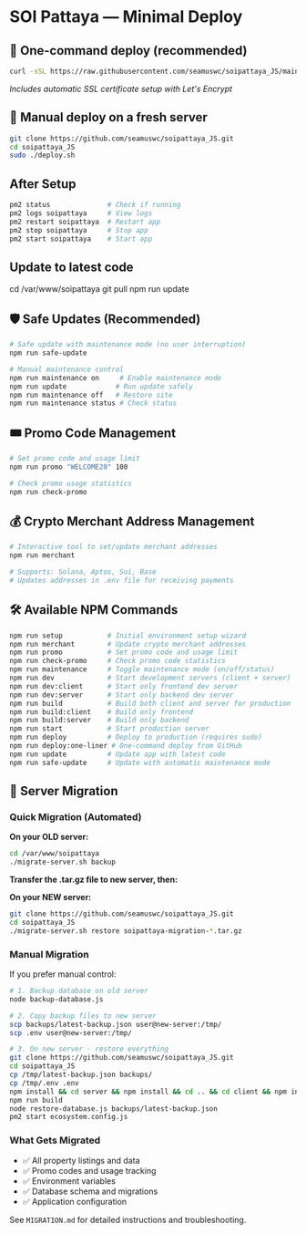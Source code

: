 # SOI Pattaya — Minimal Deploy

## 🚀 One-command deploy (recommended)
```bash
curl -sSL https://raw.githubusercontent.com/seamuswc/soipattaya_JS/main/one-liner.sh | sudo bash
```
*Includes automatic SSL certificate setup with Let's Encrypt*

## 🧰 Manual deploy on a fresh server
```bash
git clone https://github.com/seamuswc/soipattaya_JS.git
cd soipattaya_JS
sudo ./deploy.sh
```


## After Setup
```bash
pm2 status              # Check if running
pm2 logs soipattaya     # View logs
pm2 restart soipattaya  # Restart app
pm2 stop soipattaya     # Stop app
pm2 start soipattaya    # Start app
```

## Update to latest code

cd /var/www/soipattaya 
git pull
npm run update

## 🛡️ Safe Updates (Recommended)

```bash
# Safe update with maintenance mode (no user interruption)
npm run safe-update

# Manual maintenance control
npm run maintenance on     # Enable maintenance mode
npm run update            # Run update safely  
npm run maintenance off   # Restore site
npm run maintenance status # Check status
```

## 🎟️ Promo Code Management

```bash
# Set promo code and usage limit
npm run promo "WELCOME20" 100

# Check promo usage statistics
npm run check-promo
```

## 💰 Crypto Merchant Address Management

```bash
# Interactive tool to set/update merchant addresses
npm run merchant

# Supports: Solana, Aptos, Sui, Base
# Updates addresses in .env file for receiving payments
```

## 🛠️ Available NPM Commands

```bash
npm run setup           # Initial environment setup wizard
npm run merchant        # Update crypto merchant addresses
npm run promo           # Set promo code and usage limit
npm run check-promo     # Check promo code statistics
npm run maintenance     # Toggle maintenance mode (on/off/status)
npm run dev             # Start development servers (client + server)
npm run dev:client      # Start only frontend dev server
npm run dev:server      # Start only backend dev server
npm run build           # Build both client and server for production
npm run build:client    # Build only frontend
npm run build:server    # Build only backend
npm run start           # Start production server
npm run deploy          # Deploy to production (requires sudo)
npm run deploy:one-liner # One-command deploy from GitHub
npm run update          # Update app with latest code
npm run safe-update     # Update with automatic maintenance mode
```

## 🔄 Server Migration

### Quick Migration (Automated)

**On your OLD server:**
```bash
cd /var/www/soipattaya
./migrate-server.sh backup
```

**Transfer the .tar.gz file to new server, then:**

**On your NEW server:**
```bash
git clone https://github.com/seamuswc/soipattaya_JS.git
cd soipattaya_JS
./migrate-server.sh restore soipattaya-migration-*.tar.gz
```

### Manual Migration

If you prefer manual control:

```bash
# 1. Backup database on old server
node backup-database.js

# 2. Copy backup files to new server
scp backups/latest-backup.json user@new-server:/tmp/
scp .env user@new-server:/tmp/

# 3. On new server - restore everything
git clone https://github.com/seamuswc/soipattaya_JS.git
cd soipattaya_JS
cp /tmp/latest-backup.json backups/
cp /tmp/.env .env
npm install && cd server && npm install && cd .. && cd client && npm install && cd ..
npm run build
node restore-database.js backups/latest-backup.json
pm2 start ecosystem.config.js
```

### What Gets Migrated
- ✅ All property listings and data
- ✅ Promo codes and usage tracking  
- ✅ Environment variables
- ✅ Database schema and migrations
- ✅ Application configuration

See `MIGRATION.md` for detailed instructions and troubleshooting.

